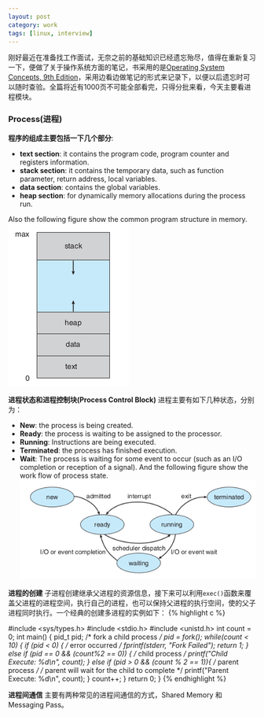 ```yaml
---
layout: post
category: work
tags: [linux, interview]
---
```


刚好最近在准备找工作面试，无奈之前的基础知识已经遗忘殆尽，值得在重新复习一下，便做了关于操作系统方面的笔记，书采用的是[Operating System Concepts, 9th Edition](http://www.amazon.com/Operating-System-Concepts-9th-Edition-ebook/dp/B00APSZCEQ)，采用边看边做笔记的形式来记录下，以便以后遗忘时可以随时查验。全篇将近有1000页不可能全部看完，只得分批来看，今天主要看进程模块。
### Process\(进程\)
**程序的组成主要包括一下几个部分**:
* **text section**: it contains the program code, program counter and registers information.
* **stack section**: it contains the temporary data, such as function parameter, return address, local variables.
* **data section**: contains the global variables.
* **heap section**: for dynamically memory allocations during the process run.

Also the following figure show the common program structure in memory.   ![process in memory](/assets/img/process_in_memory.png)

**进程状态和进程控制块\(Process Control Block\)**
进程主要有如下几种状态，分别为：
* **New**: the process is being created.
* **Ready**: the process is waiting to be assigned to the processor.
* **Running**: Instructions are being executed.
* **Terminated**: the process has finished execution.
* **Wait**: The process is waiting for some event to occur \(such as an I/O completion or reception of a signal\).
And the following figure show the work flow of process state.
![process_state](/assets/img/process_state.png)

**进程的创建**
子进程创建继承父进程的资源信息，接下来可以利用`exec()`函数来覆盖父进程的进程空间，执行自己的进程，也可以保持父进程的执行空间，使的父子进程同时执行。一个经典的创建多进程的实例如下：
{% highlight c %}

#include <sys/types.h>
#include <stdio.h>
#include <unistd.h>
int count = 0;
int main()
{
    pid_t pid;
    /* fork a child process */
    pid = fork();
    while(count < 10) {
        if (pid < 0) { /* error occurred */
            fprintf(stderr, "Fork Failed");
            return 1;
        }
        else if (pid == 0 && (count%2 == 0)) { /* child process */
            printf("Child Execute: %d\n", count);
        }
        else if (pid > 0 && (count % 2 == 1)){ /* parent process */
        /* parent will wait for the child to complete */
            printf("Parent Execute: %d\n", count);
        }
        count++;
    }
    return 0;
}
{%  endhighlight %}

**进程间通信**
主要有两种常见的进程间通信的方式，Shared Memory 和 Messaging Pass。
